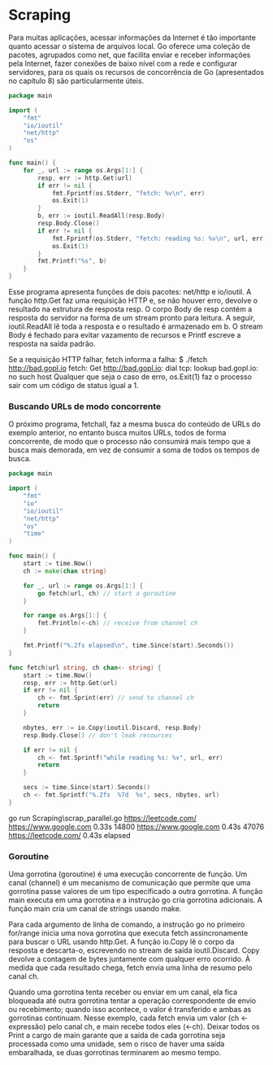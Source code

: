 # Scraping

Para muitas aplicações, acessar informações da Internet é tão importante quanto acessar o sistema de arquivos local. Go oferece uma coleção de pacotes, agrupados como net, que facilita enviar e receber informações pela Internet, fazer conexões de baixo nível com a rede e configurar servidores, para os quais os recursos de concorrência de Go (apresentados no capítulo 8) são particularmente úteis.

```go
package main

import (
	"fmt"
	"io/ioutil"
	"net/http"
	"os"
)

func main() {
	for _, url := range os.Args[1:] {
		resp, err := http.Get(url)
		if err != nil {
			fmt.Fprintf(os.Stderr, "fetch: %v\n", err)
			os.Exit(1)
		}
		b, err := ioutil.ReadAll(resp.Body)
		resp.Body.Close()
		if err != nil {
			fmt.Fprintf(os.Stderr, "fetch: reading %s: %v\n", url, err)
			os.Exit(1)
		}
		fmt.Printf("%s", b)
	}
}
```

Esse programa apresenta funções de dois pacotes: net/http e io/ioutil. A função http.Get faz uma requisição HTTP e, se não houver erro, devolve o resultado na estrutura de resposta resp. O corpo Body de resp contém a resposta do servidor na forma de um stream pronto para leitura. A seguir, ioutil.ReadAll lê toda a resposta e o resultado é armazenado em b. O stream Body é fechado para evitar vazamento de recursos e Printf escreve a resposta na saída padrão.

Se a requisição HTTP falhar, fetch informa a falha: $ ./fetch http://bad.gopl.io fetch: Get http://bad.gopl.io: dial tcp: lookup bad.gopl.io: no such host Qualquer que seja o caso de erro, os.Exit(1) faz o processo sair com um código de status igual a 1.

### Buscando URLs de modo concorrente

O próximo programa, fetchall, faz a mesma busca do conteúdo de URLs do exemplo anterior, no entanto busca muitos URLs, todos de forma concorrente, de modo que o processo não consumirá mais tempo que a busca mais demorada, em vez de consumir a soma de todos os tempos de busca.

```go
package main

import (
	"fmt"
	"io"
	"io/ioutil"
	"net/http"
	"os"
	"time"
)

func main() {
	start := time.Now()
	ch := make(chan string)

	for _, url := range os.Args[1:] {
		go fetch(url, ch) // start a goroutine
	}

	for range os.Args[1:] {
		fmt.Println(<-ch) // receive from channel ch
	}

	fmt.Printf("%.2fs elapsed\n", time.Since(start).Seconds())
}

func fetch(url string, ch chan<- string) {
	start := time.Now()
	resp, err := http.Get(url)
	if err != nil {
		ch <- fmt.Sprint(err) // send to channel ch
		return
	}

	nbytes, err := io.Copy(ioutil.Discard, resp.Body)
	resp.Body.Close() // don't leak resources

	if err != nil {
		ch <- fmt.Sprintf("while reading %s: %v", url, err)
		return
	}

	secs := time.Since(start).Seconds()
	ch <- fmt.Sprintf("%.2fs  %7d  %s", secs, nbytes, url)
}
```

go run Scraping\scrap_parallel.go https://leetcode.com/ https://www.google.com
0.33s    14800  https://www.google.com
0.43s    47076  https://leetcode.com/
0.43s elapsed

### Goroutine
Uma gorrotina (goroutine) é uma execução concorrente de função. Um canal (channel) é um mecanismo de comunicação que permite que uma gorrotina passe valores de um tipo especificado a outra gorrotina. A função main executa em uma gorrotina e a instrução go cria gorrotina adicionais. A função main cria um canal de strings usando make.

Para cada argumento de linha de comando, a instrução go no primeiro for/range inicia uma nova gorrotina que executa fetch assincronamente para buscar o URL usando http.Get. A função io.Copy lê o corpo da resposta e descarta-o, escrevendo no stream de saída ioutil.Discard. Copy devolve a contagem de bytes juntamente com qualquer erro ocorrido. À medida que cada resultado chega, fetch envia uma linha de resumo pelo canal ch.

Quando uma gorrotina tenta receber ou enviar em um canal, ela fica bloqueada até outra gorrotina tentar a operação correspondente de envio ou recebimento; quando isso acontece, o valor é transferido e ambas as gorrotinas continuam. Nesse exemplo, cada fetch envia um valor (ch <- expressão) pelo canal ch, e main recebe todos eles (<-ch). Deixar todos os Print a cargo de main garante que a saída de cada gorrotina seja processada como uma unidade, sem o risco de haver uma saída embaralhada, se duas gorrotinas terminarem ao mesmo tempo.